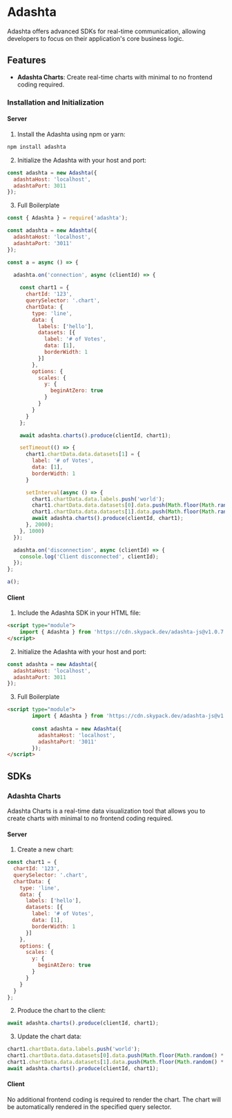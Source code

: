 # Adashta

Adashta offers advanced SDKs for real-time communication, allowing developers to focus on their application's core business logic.

## Features

- **Adashta Charts**: Create real-time charts with minimal to no frontend coding required.


### Installation and Initialization

#### Server
1. Install the Adashta using npm or yarn:

```bash
npm install adashta
```

2. Initialize the Adashta with your host and port:

```javascript
const adashta = new Adashta({
  adashtaHost: 'localhost',
  adashtaPort: 3011
});
```

3. Full Boilerplate
  
```javascript
const { Adashta } = require('adashta');

const adashta = new Adashta({
  adashtaHost: 'localhost',
  adashtaPort: '3011'
});

const a = async () => {
  
  adashta.on('connection', async (clientId) => {

    const chart1 = {
      chartId: '123',
      querySelector: '.chart',
      chartData: {
        type: 'line',
        data: {
          labels: ['hello'],
          datasets: [{
            label: '# of Votes',
            data: [1],
            borderWidth: 1
          }]
        },
        options: {
          scales: {
            y: {
              beginAtZero: true
            }
          }
        }
      }
    };

    await adashta.charts().produce(clientId, chart1);

    setTimeout(() => {
      chart1.chartData.data.datasets[1] = {
        label: '# of Votes',
        data: [1],
        borderWidth: 1
      }

      setInterval(async () => {
        chart1.chartData.data.labels.push('world');
        chart1.chartData.data.datasets[0].data.push(Math.floor(Math.random() * 10));
        chart1.chartData.data.datasets[1].data.push(Math.floor(Math.random() * 10));
        await adashta.charts().produce(clientId, chart1);
      }, 2000);
    }, 1000)
  });

  adashta.on('disconnection', async (clientId) => {
    console.log('Client disconnected', clientId);
  });
};

a();
```

#### Client

1. Include the Adashta SDK in your HTML file:

```html
<script type="module">
    import { Adashta } from 'https://cdn.skypack.dev/adashta-js@v1.0.7';
</script>
```

2. Initialize the Adashta with your host and port:

```javascript
const adashta = new Adashta({
  adashtaHost: 'localhost',
  adashtaPort: 3011
});
```

3. Full Boilerplate

```html
<script type="module">
        import { Adashta } from 'https://cdn.skypack.dev/adashta-js@v1.0.7';
        
        const adashta = new Adashta({
          adashtaHost: 'localhost',
          adashtaPort: '3011'
        });
</script>
```

## SDKs

### Adashta Charts

Adashta Charts is a real-time data visualization tool that allows you to create charts with minimal to no frontend coding required.

#### Server

1. Create a new chart:

```javascript
const chart1 = {
  chartId: '123',
  querySelector: '.chart',
  chartData: {
    type: 'line',
    data: {
      labels: ['hello'],
      datasets: [{
        label: '# of Votes',
        data: [1],
        borderWidth: 1
      }]
    },
    options: {
      scales: {
        y: {
          beginAtZero: true
        }
      }
    }
  }
};
```

2. Produce the chart to the client:

```javascript
await adashta.charts().produce(clientId, chart1);
```

3. Update the chart data:

```javascript
chart1.chartData.data.labels.push('world');
chart1.chartData.data.datasets[0].data.push(Math.floor(Math.random() * 10));
chart1.chartData.data.datasets[1].data.push(Math.floor(Math.random() * 10));
await adashta.charts().produce(clientId, chart1);
```

#### Client

No additional frontend coding is required to render the chart. The chart will be automatically rendered in the specified query selector.



